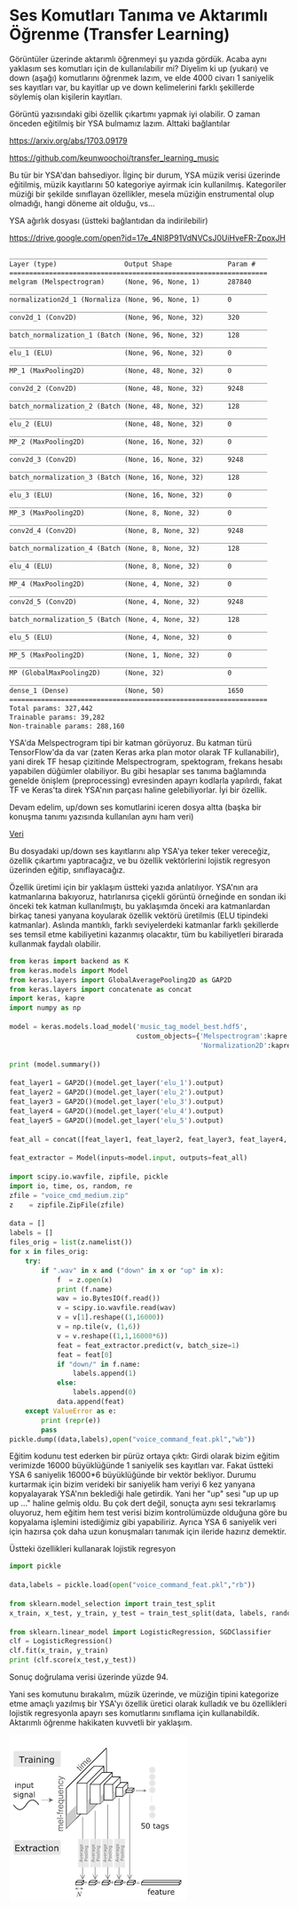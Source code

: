 # Ses Komutları Tanıma ve Aktarımlı Öğrenme (Transfer Learning)

Görüntüler üzerinde aktarımlı öğrenmeyi şu yazıda gördük. Acaba aynı
yaklasım ses komutları için de kullanılabilir mi? Diyelim ki up
(yukarı) ve down (aşağı) komutlarını öğrenmek lazım, ve elde 4000
civarı 1 saniyelik ses kayıtları var, bu kayitlar up ve down
kelimelerini farklı şekillerde söylemiş olan kişilerin kayıtları.

Görüntü yazısındaki gibi özellik çıkartımı yapmak iyi olabilir. O
zaman önceden eğitilmiş bir YSA bulmamız lazım. Alttaki bağlantılar

https://arxiv.org/abs/1703.09179

https://github.com/keunwoochoi/transfer_learning_music

Bu tür bir YSA'dan bahsediyor. İlginç bir durum, YSA müzik verisi
üzerinde eğitilmiş, müzik kayıtlarını 50 kategoriye ayirmak icin
kullanilmış. Kategoriler müziği bir şekilde sınıflayan özellikler,
mesela müziğin enstrumental olup olmadığı, hangi döneme ait olduğu,
vs...

YSA ağırlık dosyası (üstteki bağlantıdan da indirilebilir)

https://drive.google.com/open?id=17e_4Nl8P91VdNVCsJ0UiHveFR-ZpoxJH

```
_________________________________________________________________
Layer (type)                 Output Shape              Param #   
=================================================================
melgram (Melspectrogram)     (None, 96, None, 1)       287840    
_________________________________________________________________
normalization2d_1 (Normaliza (None, 96, None, 1)       0         
_________________________________________________________________
conv2d_1 (Conv2D)            (None, 96, None, 32)      320       
_________________________________________________________________
batch_normalization_1 (Batch (None, 96, None, 32)      128       
_________________________________________________________________
elu_1 (ELU)                  (None, 96, None, 32)      0         
_________________________________________________________________
MP_1 (MaxPooling2D)          (None, 48, None, 32)      0         
_________________________________________________________________
conv2d_2 (Conv2D)            (None, 48, None, 32)      9248      
_________________________________________________________________
batch_normalization_2 (Batch (None, 48, None, 32)      128       
_________________________________________________________________
elu_2 (ELU)                  (None, 48, None, 32)      0         
_________________________________________________________________
MP_2 (MaxPooling2D)          (None, 16, None, 32)      0         
_________________________________________________________________
conv2d_3 (Conv2D)            (None, 16, None, 32)      9248      
_________________________________________________________________
batch_normalization_3 (Batch (None, 16, None, 32)      128       
_________________________________________________________________
elu_3 (ELU)                  (None, 16, None, 32)      0         
_________________________________________________________________
MP_3 (MaxPooling2D)          (None, 8, None, 32)       0         
_________________________________________________________________
conv2d_4 (Conv2D)            (None, 8, None, 32)       9248      
_________________________________________________________________
batch_normalization_4 (Batch (None, 8, None, 32)       128       
_________________________________________________________________
elu_4 (ELU)                  (None, 8, None, 32)       0         
_________________________________________________________________
MP_4 (MaxPooling2D)          (None, 4, None, 32)       0         
_________________________________________________________________
conv2d_5 (Conv2D)            (None, 4, None, 32)       9248      
_________________________________________________________________
batch_normalization_5 (Batch (None, 4, None, 32)       128       
_________________________________________________________________
elu_5 (ELU)                  (None, 4, None, 32)       0         
_________________________________________________________________
MP_5 (MaxPooling2D)          (None, 1, None, 32)       0         
_________________________________________________________________
MP (GlobalMaxPooling2D)      (None, 32)                0         
_________________________________________________________________
dense_1 (Dense)              (None, 50)                1650      
=================================================================
Total params: 327,442
Trainable params: 39,282
Non-trainable params: 288,160
```

YSA'da Melspectrogram tipi bir katman görüyoruz. Bu katman türü
TensorFlow'da da var (zaten Keras arka plan motor olarak TF
kullanabilir), yani direk TF hesap çizitinde Melspectrogram,
spektogram, frekans hesabı yapabilen düğümler olabiliyor. Bu gibi
hesaplar ses tanıma bağlamında genelde önişlem (preprocessing)
evresinden apayrı kodlarla yapılırdı, fakat TF ve Keras'ta direk
YSA'nın parçası haline gelebiliyorlar. İyi bir özellik.

Devam edelim, up/down ses komutlarini iceren dosya altta (başka bir
konuşma tanımı yazısında kullanılan aynı ham veri)

[Veri](https://www.dropbox.com/scl/fi/7bjyicydyyurizi314qp8/google_voice_small.zip?rlkey=l5ibbx480jld79exvkwih3szr&st=ni9ibhbs&dl=1)

Bu dosyadaki up/down ses kayıtlarını alıp YSA'ya teker teker
vereceğiz, özellik çıkartımı yaptıracağız, ve bu özellik vektörlerini
lojistik regresyon üzerinden eğitip, sınıflayacağız.

Özellik üretimi için bir yaklaşım üstteki yazıda anlatılıyor. YSA'nın
ara katmanlarına bakıyoruz, hatırlanırsa çiçekli görüntü örneğinde en
sondan iki önceki tek katman kullanılmıştı, bu yaklaşımda önceki ara
katmanlardan birkaç tanesi yanyana koyularak özellik vektörü üretilmis
(ELU tipindeki katmanlar). Aslında mantıklı, farklı seviyelerdeki
katmanlar farklı şekillerde ses temsil etme kabiliyetini kazanmış
olacaktır, tüm bu kabiliyetleri birarada kullanmak faydalı olabilir.

```python
from keras import backend as K
from keras.models import Model
from keras.layers import GlobalAveragePooling2D as GAP2D
from keras.layers import concatenate as concat
import keras, kapre
import numpy as np

model = keras.models.load_model('music_tag_model_best.hdf5', 
                                custom_objects={'Melspectrogram':kapre.time_frequency.Melspectrogram,
                                                'Normalization2D':kapre.utils.Normalization2D})

print (model.summary())

feat_layer1 = GAP2D()(model.get_layer('elu_1').output)
feat_layer2 = GAP2D()(model.get_layer('elu_2').output)
feat_layer3 = GAP2D()(model.get_layer('elu_3').output)
feat_layer4 = GAP2D()(model.get_layer('elu_4').output)
feat_layer5 = GAP2D()(model.get_layer('elu_5').output)

feat_all = concat([feat_layer1, feat_layer2, feat_layer3, feat_layer4, feat_layer5])

feat_extractor = Model(inputs=model.input, outputs=feat_all)

import scipy.io.wavfile, zipfile, pickle
import io, time, os, random, re
zfile = "voice_cmd_medium.zip"
z    = zipfile.ZipFile(zfile)

data = []
labels = []
files_orig = list(z.namelist())
for x in files_orig:
    try:
        if ".wav" in x and ("down" in x or "up" in x):
            f  = z.open(x)
            print (f.name)
            wav = io.BytesIO(f.read())
            v = scipy.io.wavfile.read(wav)
            v = v[1].reshape((1,16000))
            v = np.tile(v, (1,6))
            v = v.reshape((1,1,16000*6))
            feat = feat_extractor.predict(v, batch_size=1)
            feat = feat[0]
            if "down/" in f.name:
                labels.append(1)
            else:
                labels.append(0)
            data.append(feat)
    except ValueError as e:
        print (repr(e))
        pass
pickle.dump((data,labels),open("voice_command_feat.pkl","wb"))
```

Eğitim kodunu test ederken bir pürüz ortaya çıktı: Girdi olarak bizim
eğitim verimizde 16000 büyüklüğünde 1 saniyelik ses kayıtları
var. Fakat üstteki YSA 6 saniyelik 16000*6 büyüklüğünde bir vektör
bekliyor. Durumu kurtarmak için bizim verideki bir saniyelik ham
veriyi 6 kez yanyana kopyalayarak YSA'nın beklediği hale
getirdik. Yani her "up" sesi "up up up up ..." haline gelmiş oldu. Bu
çok dert değil, sonuçta aynı sesi tekrarlamış oluyoruz, hem eğitim hem
test verisi bizim kontrolümüzde olduğuna göre bu kopyalama işlemini
istediğimiz gibi yapabiliriz. Ayrıca YSA 6 saniyelik veri için hazırsa
çok daha uzun konuşmaları tanımak için ileride hazırız demektir.

Üstteki özellikleri kullanarak lojistik regresyon

```python
import pickle

data,labels = pickle.load(open("voice_command_feat.pkl","rb"))

from sklearn.model_selection import train_test_split
x_train, x_test, y_train, y_test = train_test_split(data, labels, random_state=42, test_size=0.4)

from sklearn.linear_model import LogisticRegression, SGDClassifier
clf = LogisticRegression()
clf.fit(x_train, y_train)
print (clf.score(x_test,y_test))
```

Sonuç doğrulama verisi üzerinde yüzde 94.

Yani ses komutunu bırakalım, müzik üzerinde, ve müziğin tipini
kategorize etme amaçlı yazılmış bir YSA'yı özellik üretici olarak
kulladık ve bu özellikleri lojistik regresyonla apayrı ses komutlarını
sınıflama için kullanabildik. Aktarımlı öğrenme hakikaten kuvvetli bir
yaklaşım.

![](diagram.png)

